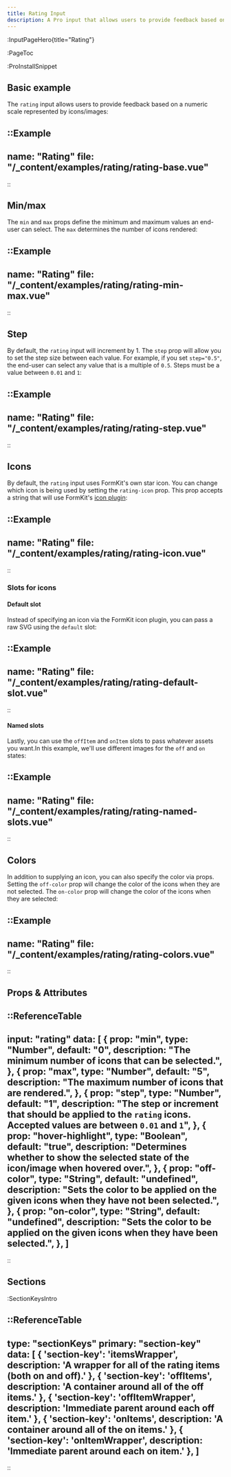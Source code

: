 ```yaml
---
title: Rating Input
description: A Pro input that allows users to provide feedback based on a numeric scale represented by icons/images.
---
```


:InputPageHero{title="Rating"}

:PageToc

:ProInstallSnippet

## Basic example

The `rating` input allows users to provide feedback based on a numeric scale represented by icons/images:

::Example
---
name: "Rating"
file: "/_content/examples/rating/rating-base.vue"
---
::


## Min/max

The `min` and `max` props define the minimum and maximum values an end-user can select. The `max` determines the number of icons rendered:

::Example
---
name: "Rating"
file: "/_content/examples/rating/rating-min-max.vue"
---
::


## Step

By default, the `rating` input will increment by 1. The `step` prop will allow you to set the step size between each value. For example, if you set `step="0.5"`, the end-user can select any value that is a multiple of `0.5`. Steps must be a value between `0.01` and `1`:

::Example
---
name: "Rating"
file: "/_content/examples/rating/rating-step.vue"
---
::


## Icons

By default, the `rating` input uses FormKit's own star icon. You can change which icon is being used by setting the `rating-icon` prop. This prop accepts a string that will use FormKit's [icon plugin](/essentials/icons):

::Example
---
name: "Rating"
file: "/_content/examples/rating/rating-icon.vue"
---
::


### Slots for icons

#### Default slot

Instead of specifying an icon via the FormKit icon plugin, you can pass a raw SVG using the `default` slot:

::Example
---
name: "Rating"
file: "/_content/examples/rating/rating-default-slot.vue"
---
::


#### Named slots

Lastly, you can use the `offItem` and `onItem` slots to pass whatever assets you want.In this example, we'll use different images for the `off` and `on` states:

::Example
---
name: "Rating"
file: "/_content/examples/rating/rating-named-slots.vue"
---
::


## Colors

In addition to supplying an icon, you can also specify the color via props. Setting the `off-color` prop will change the color of the icons when they are not selected. The `on-color` prop will change the color of the icons when they are selected:

::Example
---
name: "Rating"
file: "/_content/examples/rating/rating-colors.vue"
---
::


## Props & Attributes

::ReferenceTable
---
input: "rating" 
data: [
  {
    prop: "min",
    type: "Number",
    default: "0",
    description: "The minimum number of icons that can be selected.",
  },
  {
    prop: "max",
    type: "Number",
    default: "5",
    description: "The maximum number of icons that are rendered.",
  },
  {
    prop: "step",
    type: "Number",
    default: "1",
    description:
      "The step or increment that should be applied to the `rating` icons. Accepted values are between `0.01` and `1`",
  },
  {
    prop: "hover-highlight",
    type: "Boolean",
    default: "true",
    description:
      "Determines whether to show the selected state of the icon/image when hovered over.",
  },
  {
    prop: "off-color",
    type: "String",
    default: "undefined",
    description:
      "Sets the color to be applied on the given icons when they have not been selected.",
  },
  {
    prop: "on-color",
    type: "String",
    default: "undefined",
    description:
      "Sets the color to be applied on the given icons when they have been selected.",
  },
]
---
::


## Sections

:SectionKeysIntro

<div>
  <formkit-input-diagram
    :hide-on-small="true"
    class="input-diagram--rating"
    :schema="[
        {
          name: 'outer',
          position: 'right',
          children: [
            {
              name: 'wrapper',
              position: 'right',
              children: [
                {
                  name: 'label',
                  content: 'Rate your experience at our theater',
                  position: 'right',
                  class: 'center-vert'
                },
                {
                  name: 'inner',
                  children: [
                    {
                      name: 'prefixIcon',
                      class: 'tiny-section'
                    },
                    {
                      name: 'prefix',
                      class: 'tiny-section'
                    },
                    {
                      name: 'itemsWrapper',
                      children: [
                        {
                          name: 'onItems',
                          children: [
                            {
                              name: 'onItemWrapper',
                              content: '⭐️',
                              class: 'border-solid'
                            }
                          ]
                        },
                        {
                          name: 'offItems',
                          children: [
                            {
                              name: 'offItemWrapper',
                              content: '✩',
                              class: 'border-solid'
                            }
                          ]
                        }
                      ]
                    },
                    {
                      name: 'input'
                    },
                    {
                      name: 'suffix',
                      position: 'right',
                      class: 'tiny-section'
                    },
                    {
                      name: 'suffixIcon',
                      position: 'right',
                      class: 'tiny-section'
                    },
                  ]
                },
              ]
            },
            {
              name: 'help',
              content: 'We will send you a gift card if you give us 5 stars.',
              position: 'right'
            },
            {
              name: 'messages',
              position: 'right',
              children: [
                {
                  name: 'message',
                  content: 'You must provide a rating.',
                  position: 'right'
                }
              ]
            }
          ]
        }
      ]"
  >
  </formkit-input-diagram>
</div>

::ReferenceTable
---
type: "sectionKeys"
primary: "section-key" 
data: [
  {
    'section-key': 'itemsWrapper',
    description: 'A wrapper for all of the rating items (both on and off).'
  },
  {
    'section-key': 'offItems',
    description: 'A container around all of the off items.'
  },
  {
    'section-key': 'offItemWrapper',
    description: 'Immediate parent around each off item.'
  },
  {
    'section-key': 'onItems',
    description: 'A container around all of the on items.'
  },
  {
    'section-key': 'onItemWrapper',
    description: 'Immediate parent around each on item.'
  },
]
---
::

